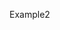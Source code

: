 <helix-extras-todo href="https://example.com" button-style="primary" icon="down-arrow"><span>Example2</span></helix-extras-todo>